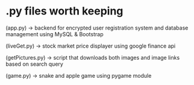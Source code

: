 # .py files worth keeping

(app.py) -> backend for encrypted user registration system and database management using MySQL & Bootstrap

(liveGet.py) -> stock market price displayer using google finance api

(getPictures.py) -> script that downloads both images and image links based on search query

(game.py) -> snake and apple game using pygame module
